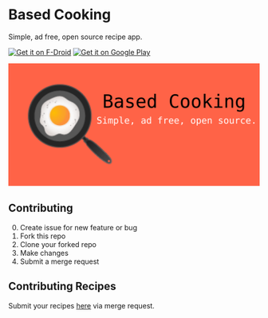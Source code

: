 # Based Cooking

Simple, ad free, open source recipe app.

[<img src="https://f-droid.org/badge/get-it-on.png"
      alt="Get it on F-Droid"
      height="80">](https://f-droid.org/packages/np.com.binabh.basedcooking/)
[<img src="https://play.google.com/intl/en_us/badges/images/generic/en-play-badge.png"
      alt="Get it on Google Play"
      height="80">](https://play.google.com/store/apps/details?id=np.com.binabh.basedcooking)

![Based Cooking banner](./assets/rect31.png)

## Contributing

0. Create issue for new feature or bug
1. Fork this repo
2. Clone your forked repo
3. Make changes
4. Submit a merge request

## Contributing Recipes

Submit your recipes [here](https://github.com/Binabh/based.cooking) via merge request.

